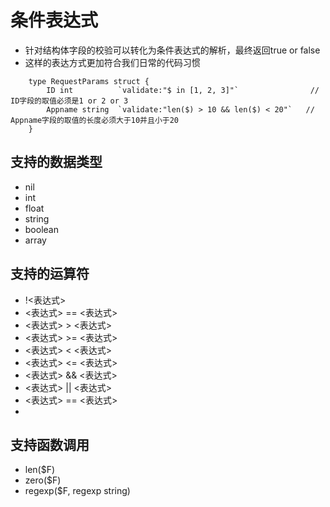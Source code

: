 # 条件表达式
-   针对结构体字段的校验可以转化为条件表达式的解析，最终返回true or false
-   这样的表达方式更加符合我们日常的代码习惯

```golang
    type RequestParams struct {
        ID int          `validate:"$ in [1, 2, 3]"`                // ID字段的取值必须是1 or 2 or 3
        Appname string  `validate:"len($) > 10 && len($) < 20"`   // Appname字段的取值的长度必须大于10并且小于20
    }
```

## 支持的数据类型
-   nil
-   int
-   float
-   string
-   boolean
-   array

## 支持的运算符
-   !<表达式>
-   <表达式> == <表达式>
-   <表达式> >  <表达式>
-   <表达式> >= <表达式>
-   <表达式> <  <表达式>
-   <表达式> <= <表达式>
-   <表达式> && <表达式>
-   <表达式> || <表达式>
-   <表达式> == <表达式>
-   

## 支持函数调用
-   len($F)
-   zero($F)
-   regexp($F, regexp string)
